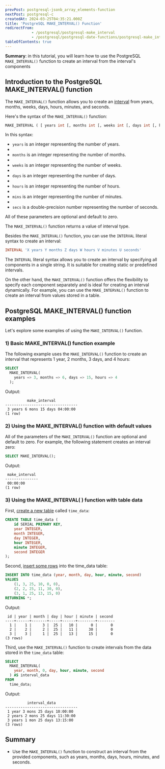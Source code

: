 ```yaml
---
prevPost: postgresql-jsonb_array_elements-function
nextPost: postgresql-c
createdAt: 2024-03-25T04:35:21.000Z
title: 'PostgreSQL MAKE_INTERVAL() Function'
redirectFrom:
            - /postgresql/postgresql-make_interval 
            - /postgresql/postgresql-date-functions/postgresql-make_interval
tableOfContents: true
---
```



**Summary**: in this tutorial, you will learn how to use the PostgreSQL `MAKE_INTERVAL()` function to create an interval from the interval's components

## Introduction to the PostgreSQL MAKE_INTERVAL() function

The `MAKE_INTERVAL()` function allows you to create an [interval](/postgresql/postgresql-interval) from years, months, weeks, days, hours, minutes, and seconds.

Here's the syntax of the `MAKE_INTERVAL()` function:

```sql
MAKE_INTERVAL ( [ years int [, months int [, weeks int [, days int [, hours int [, mins int [, secs double precision ]]]]]]] ) → interval
```

In this syntax:

- `years` is an integer representing the number of years.
-
- `months` is an integer representing the number of months.
-
- `weeks` is an integer representing the number of weeks.
-
- `days` is an integer representing the number of days.
-
- `hours` is an integer representing the number of hours.
-
- `mins` is an integer representing the number of minutes.
-
- `secs` is a double-precision number representing the number of seconds.

All of these parameters are optional and default to zero.

The `MAKE_INTERVAL()` function returns a value of interval type.

Besides the `MAKE_INTERVAL()` function, you can use the `INTERVAL` literal syntax to create an interval:

```sql
INTERVAL 'X years Y months Z days W hours V minutes U seconds'
```

The `INTERVAL` literal syntax allows you to create an interval by specifying all components in a single string. It is suitable for creating static or predefined intervals.

On the other hand, the `MAKE_INTERVAL()` function offers the flexibility to specify each component separately and is ideal for creating an interval dynamically. For example, you can use the `MAKE_INTERVAL()` function to create an interval from values stored in a table.

## PostgreSQL MAKE_INTERVAL() function examples

Let's explore some examples of using the `MAKE_INTERVAL()` function.

### 1) Basic MAKE_INTERVAL() function example

The following example uses the `MAKE_INTERVAL()` function to create an interval that represents 1 year, 2 months, 3 days, and 4 hours:

```sql
SELECT
  MAKE_INTERVAL(
    years => 3, months => 6, days => 15, hours => 4
  );
```

Output:

```
          make_interval
---------------------------------
 3 years 6 mons 15 days 04:00:00
(1 row)
```

### 2) Using the MAKE_INTERVAL() function with default values

All of the parameters of the `MAKE_INTERVAL()` function are optional and default to zero. For example, the following statement creates an interval zero:

```sql
SELECT MAKE_INTERVAL();
```

Output:

```
 make_interval
---------------
 00:00:00
(1 row)
```

### 3) Using the MAKE_INTERVAL( ) function with table data

First, [create a new table](/postgresql/postgresql-create-table) called `time_data`:

```sql
CREATE TABLE time_data (
    id SERIAL PRIMARY KEY,
    year INTEGER,
    month INTEGER,
    day INTEGER,
    hour INTEGER,
    minute INTEGER,
    second INTEGER
);
```

Second, [insert some rows](/postgresql/postgresql-insert-multiple-rows) into the time_data table:

```sql
INSERT INTO time_data (year, month, day, hour, minute, second)
VALUES
    (1, 3, 25, 10, 0, 0),
    (2, 2, 25, 11, 30, 0),
    (3, 1, 25, 13, 15, 0)
RETURNING *;
```

Output:

```
 id | year | month | day | hour | minute | second
----+------+-------+-----+------+--------+--------
  1 |    1 |     3 |  25 |   10 |      0 |      0
  2 |    2 |     2 |  25 |   11 |     30 |      0
  3 |    3 |     1 |  25 |   13 |     15 |      0
(3 rows)
```

Third, use the `MAKE_INTERVAL()` function to create intervals from the data stored in the `time_data` table:

```sql
SELECT
  MAKE_INTERVAL(
    year, month, 0, day, hour, minute, second
  ) AS interval_data
FROM
  time_data;
```

Output:

```
          interval_data
---------------------------------
 1 year 3 mons 25 days 10:00:00
 2 years 2 mons 25 days 11:30:00
 3 years 1 mon 25 days 13:15:00
(3 rows)
```

## Summary

- Use the `MAKE_INTERVAL()` function to construct an interval from the provided components, such as years, months, days, hours, minutes, and seconds.

